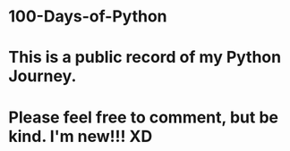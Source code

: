 # 100-Days-of-Python
# This is a public record of my Python Journey.
# Please feel free to comment, but be kind. I'm new!!! XD
